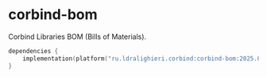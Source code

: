 ﻿
# corbind-bom

Corbind Libraries BOM (Bills of Materials).

```kotlin
dependencies {
    implementation(platform("ru.ldralighieri.corbind:corbind-bom:2025.02.00"))
}
```
